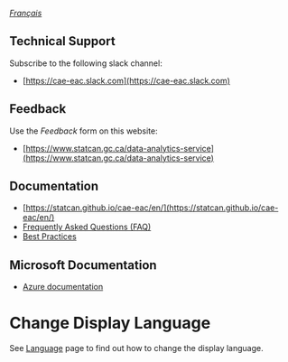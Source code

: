 _[Français](../../fr/ContactezNous)_
## Technical Support
Subscribe to the following slack channel:

 - [https://cae-eac.slack.com](https://cae-eac.slack.com)

## Feedback
Use the _Feedback_ form on this website:

 - [https://www.statcan.gc.ca/data-analytics-service](https://www.statcan.gc.ca/data-analytics-service)

## Documentation
- [https://statcan.github.io/cae-eac/en/](https://statcan.github.io/cae-eac/en/)
- [Frequently Asked Questions (FAQ)](FAQ.md)
- [Best Practices](BestPractices.md)

## Microsoft Documentation 
 - [Azure documentation](https://docs.microsoft.com/en-ca/azure/)

# Change Display Language
See [Language](Language.md) page to find out how to change the display language.




